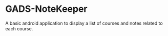 
# GADS-NoteKeeper

A basic android application to display a list of courses and notes related to each course.
